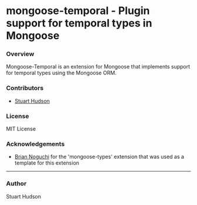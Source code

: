 mongoose-temporal - Plugin support for temporal types in Mongoose
=================

### Overview

Mongoose-Temporal is an extension for Mongoose that implements support for temporal types using the
Mongoose ORM.

### Contributors
- [Stuart Hudson](https://github.com/goulash1971)

### License
MIT License

### Acknowledgements
- [Brian Noguchi](https://github.com/bnoguchi) for the 'mongoose-types' extension that was used as a template for this extension

---
### Author
Stuart Hudson		 
